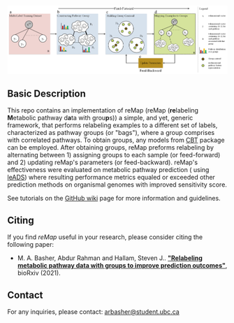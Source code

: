 ![Workflow](flowchart.png)

## Basic Description

This repo contains an implementation of reMap (reMap (**re**labeling **M**etabolic pathway d**a**ta with grou**p**s))
a simple, and yet, generic framework, that performs relabeling examples to a different set of labels, characterized as
pathway groups (or "bags"), where a group comprises with correlated pathways. To obtain groups, any models
from [CBT](https://github.com/arbasher/cbt.git) package can be employed. After obtaining groups, reMap preforms
relabeling by alternating between 1) assigning groups to each sample (or feed-forward) and 2) updating reMap's
parameters (or feed-backward). reMap's effectiveness were evaluated on metabolic pathway prediction (
using [leADS](https://github.com/hallamlab/leADS.git)) where resulting performance metrics equaled or exceeded other
prediction methods on organismal genomes with improved sensitivity score.

See tutorials on the [GitHub wiki](https://github.com/hallamlab/reMap/wiki) page for more information and guidelines.

## Citing

If you find *reMap* useful in your research, please consider citing the following paper:

- M. A. Basher, Abdur Rahman and Hallam, Steven J.. **["Relabeling metabolic pathway data with groups to improve prediction outcomes"](https://doi.org/10.1101/2020.08.21.260109)**, bioRxiv (2021).

## Contact

For any inquiries, please contact: [arbasher@student.ubc.ca](mailto:arbasher@student.ubc.ca)
